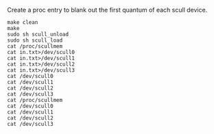 Create a proc entry to blank out the first quantum of each scull device.

```
make clean
make
sudo sh scull_unload
sudo sh scull_load
cat /proc/scullmem
cat in.txt>/dev/scull0
cat in.txt>/dev/scull1
cat in.txt>/dev/scull2
cat in.txt>/dev/scull3
cat /dev/scull0
cat /dev/scull1
cat /dev/scull2
cat /dev/scull3
cat /proc/scullmem
cat /dev/scull0
cat /dev/scull1
cat /dev/scull2
cat /dev/scull3
```
